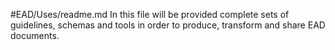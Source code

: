 #EAD/Uses/readme.md
In this file will be provided complete sets of guidelines, schemas and tools in order to produce, transform and share EAD documents.